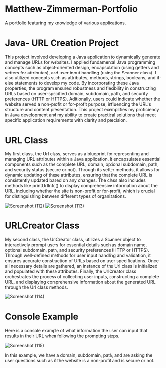 # Matthew-Zimmerman-Portfolio
A portfolio featuring my knowledge of various applications. 

# Java- URL Creation Project 

This project involved developing a Java application to dynamically generate and manage URLs for websites. I applied fundamental Java programming concepts such as object-oriented design, encapsulation (using getters and setters for attributes), and user input handling (using the Scanner class). I also utilized concepts such as attributes, methods, strings, booleans, and if-else statements to develop my code. By incorporating these Java properties, the program ensured robustness and flexibility in constructing URLs based on user-specified domain, subdomain, path, and security preferences (HTTP or HTTPS). Aditionally, users could indicate whether the website served a non-profit or for-profit purpose, influencing the URL's structure and content presentation. This project exemplifies my proficiency in Java development and my ability to create practical solutions that meet specific application requirements with clarity and precision.

# URL Class

My first class, the Url class, serves as a blueprint for representing and managing URL attributes within a Java application. It encapsulates essential components such as the complete URL, domain, optional subdomain, path, and security status (secure or not). Through its setter methods, it allows for dynamic updating of these attributes, ensuring that the complete URL is consistently updated based on any changes. The class also includes methods like printUrlInfo() to display comprehensive information about the URL, including whether the site is non-profit or for-profit, which is crucial for distinguishing between different types of organizations. 

![Screenshot (112)](https://github.com/user-attachments/assets/175b77c1-20b7-4618-b0ee-b2b87a7cd209)
![Screenshot (113)](https://github.com/user-attachments/assets/7fbc297f-5c3f-4fe5-9c40-bf09133cb8f3)

# URLCreator Class

My second class, the UrlCreator class, utilizes a Scanner object to interactively prompt users for essential details such as domain name, optional subdomain, path, and security preferences (HTTP or HTTPS). Through well-defined methods for user input handling and validation, it ensures accurate construction of URLs based on user specifications. Once all necessary details are gathered, an instance of the Url class is initialized and populated with these attributes. Finally, the UrlCreator class orchestrates the process of collecting user inputs, constructing a complete URL, and displaying comprehensive information about the generated URL through the Url class methods.

![Screenshot (114)](https://github.com/user-attachments/assets/0957355e-b38f-409e-b189-9838c85e8ea9)

# Console Example

Here is a console example of what information the user can input that results in their URL when following the prompting steps. 

![Screenshot (115)](https://github.com/user-attachments/assets/ec20b872-6280-46b0-ad5e-e2e0b8742834)

In this example, we have a domain, subdomain, path, and are asking the user questions such as if the website is a non-profit and is secure or not. 




